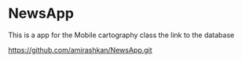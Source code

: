 # NewsApp
This is a app for the Mobile cartography class
the link to the database

https://github.com/amirashkan/NewsApp.git